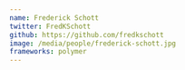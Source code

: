 ```yaml
---
name: Frederick Schott
twitter: FredKSchott
github: https://github.com/fredkschott
image: /media/people/frederick-schott.jpg
frameworks: polymer
---
```

